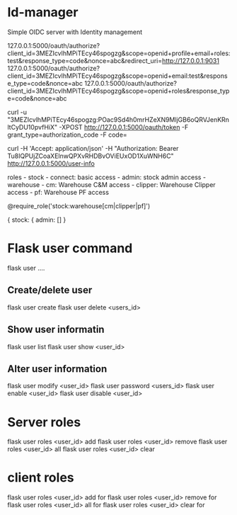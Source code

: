 # Id-manager
Simple OIDC server with Identity management

127.0.0.1:5000/oauth/authorize?client_id=3MEZIcvlhMPiTEcy46spogzg&scope=openid+profile+email+roles:test&response_type=code&nonce=abc&redirect_uri=http://127.0.0.1:9031
127.0.0.1:5000/oauth/authorize?client_id=3MEZIcvlhMPiTEcy46spogzg&scope=openid+email:test&response_type=code&nonce=abc
127.0.0.1:5000/oauth/authorize?client_id=3MEZIcvlhMPiTEcy46spogzg&scope=openid+roles&response_type=code&nonce=abc

curl -u "3MEZIcvlhMPiTEcy46spogzg:POac9Sd4h0mrHZeXN9MljGB6oQRVJenKRnltCyDU10pvfHiX" -XPOST http://127.0.0.1:5000/oauth/token -F grant_type=authorization_code -F code=

curl -H 'Accept: application/json' -H "Authorization: Bearer Tu8IQPUjZCoaXElnwQPXvRHDBvOViEUxOD1XuWNH6C" http://127.0.0.1:5000/user-info


roles
    - stock
        - connect: basic access 
        - admin: stock admin access
        - warehouse
            - cm: Warehouse C&M access
            - clipper: Warehouse Clipper access
            - pf: Warehouse PF access

@require_role('stock:warehouse[cm|clipper|pf]')


{ stock: {
    admin: []
}

# Flask user command
flask user ....

## Create/delete user
flask user create 
flask user delete <users_id> 

## Show user informatin
flask user list 
flask user show <user_id>

## Alter user information
flask user modify <user_id> 
flask user password <users_id> 
flask user enable <user_id> 
flask user disable <user_id> 

# Server roles
flask user roles <user_id> add <role>
flask user roles <user_id> remove <role>
flask user roles <user_id> all 
flask user roles <user_id> clear

# client roles
flask user roles <user_id> add <role> for <client>
flask user roles <user_id> remove <role> for <client>
flask user roles <user_id> all for <client>
flask user roles <user_id> clear for <client>
